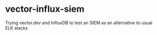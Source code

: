 # vector-influx-siem
Trying vector.dev and InfluxDB to test an SIEM as an alternative to usual ELK stacks
